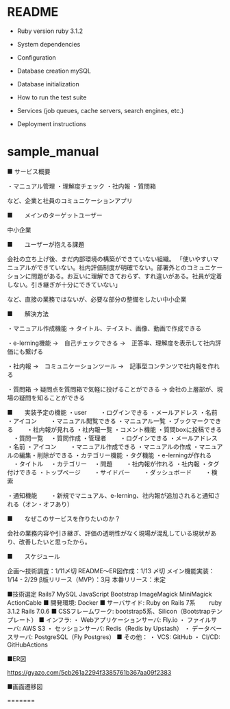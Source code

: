 # README

* Ruby version
ruby 3.1.2

* System dependencies

* Configuration

* Database creation
mySQL

* Database initialization

* How to run the test suite

* Services (job queues, cache servers, search engines, etc.)

* Deployment instructions

# sample_manual
■ サービス概要

・マニュアル管理
・理解度チェック
・社内報
・質問箱

など、企業と社員のコミュニケーションアプリ

■　　メインのターゲットユーザー

中小企業

■　　ユーザーが抱える課題

会社の立ち上げ後、まだ内部環境の構築ができていない組織。
「使いやすいマニュアルができていない。社内評価制度が明確でない。部署外とのコミュニケーションに問題がある。お互いに理解できておらず、すれ違いがある。社員が定着しない。引き継ぎが十分にできていない」

など、直接の業務ではないが、必要な部分の整備をしたい中小企業

■　　解決方法

・マニュアル作成機能
→ タイトル、テイスト、画像、動画で作成できる

・e-lerning機能
→　自己チェックできる
→　正答率、理解度を表示して社内評価にも繋げる

・社内報
→　コミュニケーションツール
→　記事型コンテンツで社内報を作れる

・質問箱
→ 疑問点を質問箱で気軽に投げることができる
→ 会社の上層部が、現場の疑問を知ることができる


■　　実装予定の機能
・user
　　・ログインできる
      ・メールアドレス
      ・名前
      ・アイコン
　　・マニュアル閲覧できる
      ・マニュアル一覧
      ・ブックマークできる
　　・社内報が見れる
      ・社内報一覧
      ・コメント機能
    ・質問boxに投稿できる
    　・質問一覧
    　・質問作成
・管理者
　　・ログインできる
      ・メールアドレス
      ・名前
      ・アイコン
　　・マニュアル作成できる
      ・マニュアルの作成
      ・マニュアルの編集・削除ができる
      ・カテゴリー機能
      ・タグ機能
    ・e-lerningが作れる
    　・タイトル
    　・カテゴリー
    　・問題
　　・社内報が作れる
      ・社内報
      ・タグ付けできる
・トップページ
　　・サイドバー
　　・ダッシュボード
　　・検索


・通知機能
　　・新規でマニュアル、e-lerning、社内報が追加されると通知される（オン・オフあり）

■　　なぜこのサービスを作りたいのか？

会社の業務内容や引き継ぎ、評価の透明性がなく現場が混乱している現状があり、改善したいと思ったから。

■　　スケジュール

企画〜技術調査：1/11〆切
README〜ER図作成：1/13 〆切
メイン機能実装：1/14 - 2/29
β版リリース（MVP）：3月
本番リリース：未定

■技術選定
 Rails7
 MySQL
 JavaScript
 Bootstrap
 ImageMagick
 MiniMagick
 ActionCable
■ 開発環境: Docker
■ サーバサイド: Ruby on Rails 7系
　　ruby 3.1.2 Rails 7.0.6
■ CSSフレームワーク: bootstrap5系、Silicon（Bootstrapテンプレート）
■ インフラ:
・ Webアプリケーションサーバ: Fly.io
・ ファイルサーバ: AWS S3
・ セッションサーバ: Redis（Redis by Upstash）
・ データベースサーバ: PostgreSQL（Fly Postgres）
■ その他：
・ VCS: GitHub
・ CI/CD: GitHubActions

■ER図

https://gyazo.com/5cb261a2294f3385761b367aa09f2383

■画面遷移図

=======

